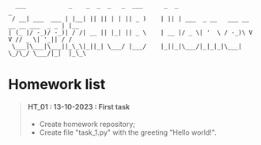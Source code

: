 ```
  ___            _    _  _  _   _  ___      _  _                                     _   
 / __| ___  ___ | |__| || || | | || _ )    | || | ___  _ __   ___ __ __ __ ___  _ _ | |__
| (_ |/ -_)/ -_)| / /| __ || |_| || _ \    | __ |/ _ \| '  \ / -_)\ V  V // _ \| '_|| / /
 \___|\___|\___||_\_\|_||_| \___/ |___/    |_||_|\___/|_|_|_|\___| \_/\_/ \___/|_|  |_\_\
```

# Homework list

> #### HT_01 : 13-10-2023 : First task   
> - Create homework repository;   
> - Create file "task_1.py" with the greeting "Hello world!".